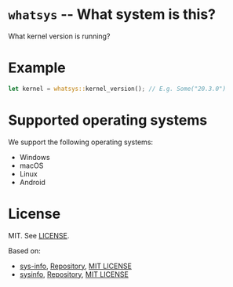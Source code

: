 # `whatsys` -- What system is this?

What kernel version is running?

# Example

```rust
let kernel = whatsys::kernel_version(); // E.g. Some("20.3.0")
```

# Supported operating systems

We support the following operating systems:

* Windows
* macOS
* Linux
* Android

# License

MIT. See [LICENSE](LICENSE).

Based on:

* [sys-info](https://crates.io/crates/sys-info), [Repository](https://github.com/FillZpp/sys-info-rs), [MIT LICENSE][sys-info-mit]
* [sysinfo](https://crates.io/crates/sysinfo), [Repository](https://github.com/GuillaumeGomez/sysinfo), [MIT LICENSE][sysinfo-mit]

[sys-info-mit]: https://github.com/FillZpp/sys-info-rs/blob/master/LICENSE
[sysinfo-mit]: https://github.com/GuillaumeGomez/sysinfo/blob/master/LICENSE
